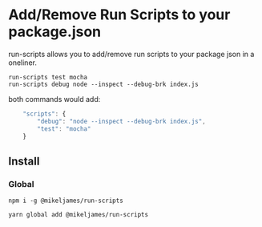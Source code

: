 # Add/Remove Run Scripts to your package.json
run-scripts allows you to add/remove run scripts to your package json in a oneliner.

```
run-scripts test mocha
run-scripts debug node --inspect --debug-brk index.js
```

both commands would add:
```js
	"scripts": {
		"debug": "node --inspect --debug-brk index.js",
		"test": "mocha"
	}
```

## Install
### Global
```
npm i -g @mikeljames/run-scripts
```
```
yarn global add @mikeljames/run-scripts
```
